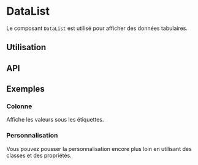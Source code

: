 # DataList

Le composant `DataList` est utilisé pour afficher des données tabulaires.

## Utilisation

<Example value="fr/data-list/base" />

## API

<API
  :component="{
    'props': [
      {
        name: 'title-class',
        default: `'mb-3 headline'`,
        type: 'chaîne de caractères',
        description: 'Utilisez ceci pour personnaliser le titre.'
      },
      {
        name: 'title-level',
        default: '4',
        type: 'nombre',
        description: 'Définit le niveau du titre (entre 1 et 6).'
      },
      {
        name: 'list',
        default: 'indéfini',
        type: 'tableau',
        description: 'Les données à afficher.'
      },
      {
        name: 'list-title',
        default: 'chaîne de caractères',
        type: 'indéfini',
        description: 'Définit le titre de la liste.'
      },
      {
        name: 'label-color',
        default: `'#757575'`,
        type: 'chaîne de caractères',
        description: 'Définit la couleur des étiquettes, peut être n\’importe quelle couleur CSS.'
      },
      {
        name: 'value-color',
        default: `'currentColor'`,
        type: 'chaîne de caractères',
        description: 'Définit la couleur des valeurs, peut être n\’importe quelle couleur CSS.'
      },
      {
        name: 'column',
        default: 'faux',
        type: 'booléen',
        description: 'En mode colonne, les valeurs apparaîtront sous les étiquettes. Activé automatiquement sur mobile.'
      },
      {
        name: 'placeholder',
        default: `'…'`,
        type: 'chaîne de caractères',
        description: 'Le texte à afficher lorsqu\'aucune valeur n\'est présente, peut être une chaîne de caractères vide.'
      },
      {
        name: 'min-width',
        default: 'indéfini',
        type: 'chaîne de caractères',
        description: 'La largeur minimale du composant, peut être n\'importe quelle valeur CSS.'
      },
      {
        name: 'width',
        default: `'200px'`,
        type: 'chaîne de caractères',
        description: 'La largeur des étiquettes.'
      }
    ]
  }"
/>

## Exemples

### Colonne

Affiche les valeurs sous les étiquettes.

<Example value="fr/data-list/column" />

### Personnalisation

Vous pouvez pousser la personnalisation encore plus loin en utilisant des classes et des propriétés.

<Example value="fr/data-list/custom" />
